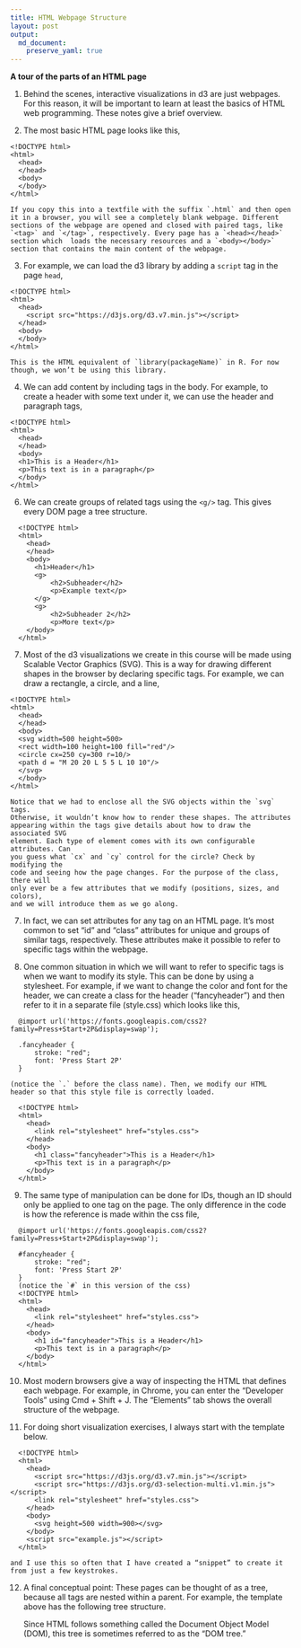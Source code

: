```yaml
---
title: HTML Webpage Structure
layout: post
output:
  md_document:
    preserve_yaml: true
---
```


__A tour of the parts of an HTML page__

1. Behind the scenes, interactive visualizations in d3 are just webpages. For
this reason, it will be important to learn at least the basics of HTML web
programming. These notes give a brief overview.

2. The most basic HTML page looks like this,
  ```
  <!DOCTYPE html>
  <html>
    <head>
    </head>
    <body>
    </body>
  </html>
  ```

	If you copy this into a textfile with the suffix `.html` and then open it in a browser, you will see a completely blank webpage. Different sections of the webpage are opened and closed with paired tags, like `<tag>` and `</tag>`, respectively. Every page has a `<head></head>` section which  loads the necessary resources and a `<body></body>` section that contains the main content of the webpage.

3. For example, we can load the d3 library by adding a `script` tag in the page `head`,
  ```
  <!DOCTYPE html>
  <html>
    <head>
      <script src="https://d3js.org/d3.v7.min.js"></script>
    </head>
    <body>
    </body>
  </html>
  ```

	This is the HTML equivalent of `library(packageName)` in R. For now though, we won’t be using this library.

4. We can add content by including tags in the body. For example, to create a
header with some text under it, we can use the header and paragraph tags,
  ```
  <!DOCTYPE html>
  <html>
    <head>
    </head>
    <body>
  	<h1>This is a Header</h1>
  	<p>This text is in a paragraph</p>
    </body>
  </html>
  ```

6. We can create groups of related tags using the `<g/>` tag. This gives every
DOM page a tree structure.
  ```
	<!DOCTYPE html>
	<html>
	  <head>
	  </head>
	  <body>
		<h1>Header</h1>
	    <g>
			<h2>Subheader</h2>
			<p>Example text</p>
		</g>
		<g>
			<h2>Subheader 2</h2>
			<p>More text</p>
	  </body>
	</html>
  ```

7. Most of the d3 visualizations we create in this course will be made using Scalable Vector Graphics (SVG). This is a way for drawing different shapes in the browser by declaring specific tags. For example, we can draw a rectangle, a circle, and a line,
  ```
  <!DOCTYPE html>
  <html>
    <head>
    </head>
    <body>
  	<svg width=500 height=500>
  	<rect width=100 height=100 fill="red"/>
  	<circle cx=250 cy=300 r=10/>
  	<path d = "M 20 20 L 5 5 L 10 10"/>
  	</svg>
    </body>
  </html>
  ```

	Notice that we had to enclose all the SVG objects within the `svg` tags.
	Otherwise, it wouldn’t know how to render these shapes. The attributes
	appearing within the tags give details about how to draw the associated SVG
	element. Each type of element comes with its own configurable attributes. Can
	you guess what `cx` and `cy` control for the circle? Check by modifying the
	code and seeing how the page changes. For the purpose of the class, there will
	only ever be a few attributes that we modify (positions, sizes, and colors),
	and we will introduce them as we go along.

7. In fact, we can set attributes for any tag on an HTML page. It’s most common
to set “id” and “class” attributes for unique and groups of similar tags,
respectively. These attributes make it possible to refer to specific tags within
the webpage.

8. One common situation in which we will want to refer to specific tags is when
we want to modify its style. This can be done by using a stylesheet. For
example, if we want to change the color and font for the header, we can create a
class for the header (“fancyheader”) and then refer to it in a separate file
(style.css) which looks like this,
  ```
	@import url('https://fonts.googleapis.com/css2?family=Press+Start+2P&display=swap');

	.fancyheader {
		stroke: "red";
		font: 'Press Start 2P'
	}
  ```

	(notice the `.` before the class name). Then, we modify our HTML header so that this style file is correctly loaded.

  ```
	<!DOCTYPE html>
	<html>
	  <head>
	    <link rel="stylesheet" href="styles.css">
	  </head>
	  <body>
		<h1 class="fancyheader">This is a Header</h1>
		<p>This text is in a paragraph</p>
	  </body>
	</html>
  ```

9. The same type of manipulation can be done for IDs, though an ID should only be applied to one tag on the page. The only difference in the code is how the reference is made within the css file,
  ```
	@import url('https://fonts.googleapis.com/css2?family=Press+Start+2P&display=swap');

	#fancyheader {
		stroke: "red";
		font: 'Press Start 2P'
	}
	(notice the `#` in this version of the css)
	<!DOCTYPE html>
	<html>
	  <head>
	    <link rel="stylesheet" href="styles.css">
	  </head>
	  <body>
		<h1 id="fancyheader">This is a Header</h1>
		<p>This text is in a paragraph</p>
	  </body>
	</html>
  ```

10. Most modern browsers give a way of inspecting the HTML that defines each
webpage. For example, in Chrome, you can enter the “Developer Tools” using Cmd +
Shift + J. The “Elements” tab shows the overall structure of the webpage.

11. For doing short visualization exercises, I always start with the template below.
  ```
	<!DOCTYPE html>
	<html>
	  <head>
	    <script src="https://d3js.org/d3.v7.min.js"></script>
	    <script src="https://d3js.org/d3-selection-multi.v1.min.js"></script>
	    <link rel="stylesheet" href="styles.css">
	  </head>
	  <body>
	    <svg height=500 width=900></svg>
	  </body>
	  <script src="example.js"></script>
	</html>
  ```
	and I use this so often that I have created a “snippet” to create it from just a few keystrokes.

12. A final conceptual point: These pages can be thought of as a tree, because
all tags are nested within a parent. For example, the template above has the
following tree structure.

	Since HTML follows something called the Document Object Model (DOM), this tree is sometimes referred to as the “DOM tree.”
